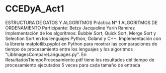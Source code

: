 # CCEDyA_Act1
ESTRUCTURA DE DATOS Y ALGORITMOS 
Práctica N° 1 ALGORITMOS DE ORDENAMIENTO
Participante: Betzy Jacqueline Yarín Ramírez
Implementación de los algoritmos: Bubble Sort, Quick Sort, Merge Sort y Selection Sort en los lenguajes Python, Goland y C++.
Implementación con la librería matplotlib.pyplot en Python para mostrar las comparaciones de tiempo de procesamiento entre los lenguajes y los algoritmos "LibImagesCompareLanguages.py".
En ResultadosTiempoProcesamiento.pdf tiene los resultados del tiempo de procesamiento ejecutados 5 veces para cada tamaño de entrada 
